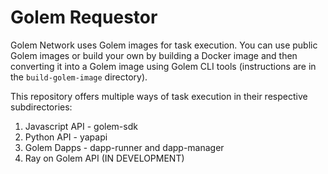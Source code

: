 # Golem Requestor
Golem Network uses Golem images for task execution. You can use public Golem images or build your own by building a Docker image and then converting it into a Golem image using Golem CLI tools (instructions are in the ``build-golem-image`` directory).

This repository offers multiple ways of task execution in their respective subdirectories:
1. Javascript API - golem-sdk
2. Python API - yapapi
3. Golem  Dapps - dapp-runner and dapp-manager
4. Ray on Golem API (IN DEVELOPMENT)